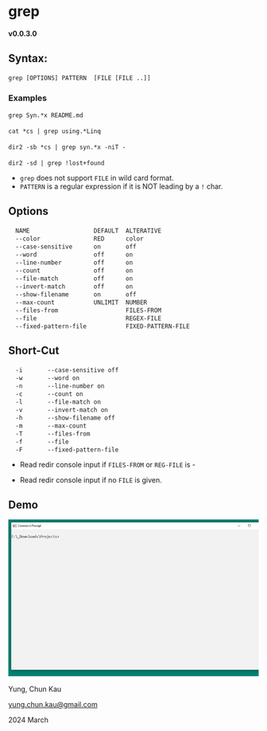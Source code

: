 # grep
**v0.0.3.0**

## Syntax:
```
grep [OPTIONS] PATTERN  [FILE [FILE ..]]
```

### Examples
```
grep Syn.*x README.md

cat *cs | grep using.*Linq

dir2 -sb *cs | grep syn.*x -niT -

dir2 -sd | grep !lost+found

```

* ```grep``` does not support ```FILE``` in wild card format.
* ```PATTERN``` is a regular expression if it is NOT leading by a ```!``` char.

## Options
```
  NAME                  DEFAULT  ALTERATIVE
  --color               RED      color
  --case-sensitive      on       off
  --word                off      on
  --line-number         off      on
  --count               off      on
  --file-match          off      on
  --invert-match        off      on
  --show-filename       on       off
  --max-count           UNLIMIT  NUMBER
  --files-from                   FILES-FROM
  --file                         REGEX-FILE
  --fixed-pattern-file           FIXED-PATTERN-FILE
```
## Short-Cut
```
  -i       --case-sensitive off
  -w       --word on
  -n       --line-number on
  -c       --count on
  -l       --file-match on
  -v       --invert-match on
  -h       --show-filename off
  -m       --max-count
  -T       --files-from
  -f       --file
  -F       --fixed-pattern-file
```

* Read redir console input if ```FILES-FROM``` or ```REG-FILE``` is -

* Read redir console input if no ```FILE``` is given.

## Demo

![Color Feature](https://raw.githubusercontent.com/ck-yung/grep/master/images/help.gif)

Yung, Chun Kau

<yung.chun.kau@gmail.com>

2024 March
